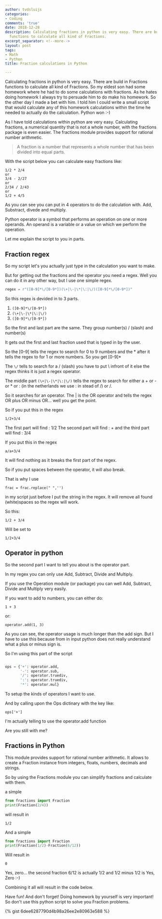 ```yaml
---
author: tvdsluijs
categories:
- Coding
comments: 'true'
date: 2018-12-28
description: Calculating fractions in python is very easy. There are build in Fractions
  functions to calculate all kind of Fractions.
excerpt_separator: <!--more-->
layout: post
tags:
- Math
- Python
title: Fraction calculations in Python

---
```

Calculating fractions in python is very easy. There are build in Fractions functions to calculate all kind of Fractions. So my eldest son had some homework where he had to do some calculations with fractions. As he hates doing homework I always try to persuade him to do make his homework. So the other day I made a bet with him. I told him I could write a small script that would calculate any of this homework calculations within the time he needed to actually do the calculation. Python won :-)
<!--more-->

As I have told calculations within python are very easy. Calculating fractions, a numerical quantity that is not a whole number, with the fractions package is even easier. The fractions module provides support for rational number arithmetic.

> A fraction is a number that represents a whole number that has been divided into equal parts.

With the script below you can calculate easy fractions like:
```
1/2 * 2/4
or
3/4 - 2/27
or
2/34 / 2/43
or
1/2 + 4/5
```

As you can see you can put in 4 operators to do the calculation with. Add, Substract, divede and multiply.

Python operator is a symbol that performs an operation on one or more operands. An operand is a variable or a value on which we perform the operation.

Let me explain the script to you in parts.

## Fraction regex

So my script let's you actually just type in the calculation you want to make.

But for getting out the fractions and the operator you need a regex. Well you can do it in any other way, but I use one simple regex.


```python
regex = r"([0-9]*\/[0-9*])(\+|\-|\*|\:|\/)([0-9]*\/[0-9*])"
```

So this regex is devided in to 3 parts.

1. ```([0-9]*\/[0-9*])```
2. ```(\+|\-|\*|\:|\/)```
3. ```([0-9]*\/[0-9*])```

So the first and last part are the same. They group number(s) / (slash) and number(s)

It gets out the first and last fraction used that is typed in by the user.

So the [0-9] tells the regex to search for 0 to 9 numbers and the * after it tells the regex to for 1 or more numbers. So you get [0-9]*

The ```\/``` tells to search for a / (slash) you have to put \ infront of it else the regex thinks it is just a regex operator.

The middle part  ```(\+|\-|\*|\:|\/)``` tells the regex to search for either a + or - or * or : (in the netherlands we use : in stead of /) or /.

So it searches for an operator. The | is the OR operator and tells the regex OR plus OR minus OR... well you get the point.

So if you put this in the regex

```1/2+3/4```

The first part will find : 1/2
The second part will find : +
and the third part will find : 3/4

If you put this in the regex

```a/a+3/4```

It will find nothing as it breaks the first part of the regex.

So if you put spaces between the operator, it will also break.

That is why I use 

```frac = frac.replace(" ",'')```

in my script just before I put the string in the regex. It will remove all found (white)spaces so the regex will work.

So this:

```1/2 + 3/4```

Will be set to

```1/2+3/4```

## Operator in python

So the second part I want to tell you about is the operator part.

In my regex you can only use Add, Subtract, Divide and Multiply.

If you use the Operation module (or package) you can well Add, Subtract, Divide and Multiply very easily.

If you want to add to numbers, you can either do:

```1 + 3```

or:

```operator.add(1, 3)```

As you can see, the operator usage is much longer than the add sign. But I have to use this because from in input python does not really understand what a plus or minus sign is.

So I'm using this part of the script

```python

ops = {'+': operator.add,
       '-': operator.sub,
       '/': operator.truediv,
       ':': operator.truediv,
       '*': operator.mul}
```

To setup the kinds of operators I want to use.

And by calling upon the Ops dictinary with the key like:

```ops['+']```

I'm actually telling to use the operator.add function

Are you still with me?

## Fractions in Python

This module provides support for rational number arithmetic. It allows to create a Fraction instance from integers, floats, numbers, decimals and strings.

So by using the Fractions module you can simplify fractions and calculate with them.

a simple

```python
from fractions import Fraction
print(Fraction(2/4))
```

will result in

```
1/2
```

And a simple

```python
from fractions import Fraction
print(Fraction(1/2)-Fraction(6/12))
```

Will result in 

```
0
```

Yes, zero... the second fraction 6/12 is actually 1/2 and 1/2 minus 1/2 is Yes, Zero :-)

Combining it all will result in the code below.

Have fun! And don't forget! Doing homework by yourself is very important! So don't use this python script to solve you Fraction problems.


{% gist 6dee6287790d4b98a26ee2e80963e588 %}
